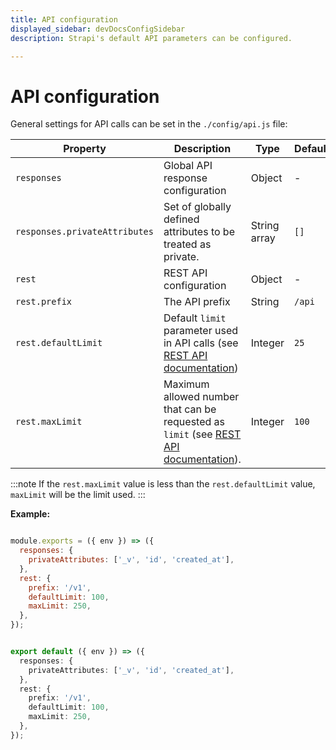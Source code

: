 ```yaml
---
title: API configuration
displayed_sidebar: devDocsConfigSidebar
description: Strapi's default API parameters can be configured.

---
```


# API configuration

General settings for API calls can be set in the `./config/api.js` file:

| Property                      | Description                                                                                                                                                                                                                                          | Type         | Default |
| ----------------------------- | ---------------------------------------------------------------------------------------------------------------------------------------------------------------------------------------------------------------------------------------------------- | ------------ | ------- |
| `responses`                   | Global API response configuration                                                                                                                                                                                                                    | Object       | -       |
| `responses.privateAttributes` | Set of globally defined attributes to be treated as private.                                                                                                                                                                                         | String array | `[]`    |
| `rest`                        | REST API configuration                                                                                                                                                                                                                               | Object       | -       |
| `rest.prefix`                 | The API prefix                       | String      | `/api`   |
| `rest.defaultLimit`           | Default `limit` parameter used in API calls (see [REST API documentation](/dev-docs/api/rest/sort-pagination#pagination-by-offset))                                                                      | Integer      | `25`    |
| `rest.maxLimit`               | Maximum allowed number that can be requested as `limit` (see [REST API documentation](/dev-docs/api/rest/sort-pagination#pagination-by-offset)). | Integer      | `100`   |

:::note 
If the `rest.maxLimit` value is less than the `rest.defaultLimit` value, `maxLimit` will be the limit used.
:::


**Example:**

<Tabs groupId="js-ts">

<TabItem value="javascript" label="JavaScript">

```js title="./config/api.js"

module.exports = ({ env }) => ({
  responses: {
    privateAttributes: ['_v', 'id', 'created_at'],
  },
  rest: {
    prefix: '/v1',
    defaultLimit: 100,
    maxLimit: 250,
  },
});
```

</TabItem>

<TabItem value="typescript" label="TypeScript">

```ts title="./config/api.ts"

export default ({ env }) => ({
  responses: {
    privateAttributes: ['_v', 'id', 'created_at'],
  },
  rest: {
    prefix: '/v1',
    defaultLimit: 100,
    maxLimit: 250,
  },
});
```

</TabItem>

</Tabs>

